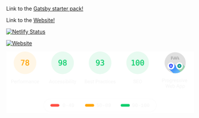 Link to the [Gatsby starter pack!](https://github.com/surudhb/gatsby-personal-site-template/)

Link to the [Website!](http://arun-iyer.com/?src=github)

[![Netlify Status](https://api.netlify.com/api/v1/badges/ab9ff748-0d4f-468f-a2ad-bbe1d87e8fd1/deploy-status)](https://app.netlify.com/sites/dazzling-goldwasser-ceff63/deploys)

[![Website](https://img.shields.io/website?label=arun-iyer.com&style=for-the-badge&url=http%3A%2F%2Farun-iyer.com)](http://arun-iyer.com)

<p align="center">
	<img src="./src/lighthouse.svg" width="800px">
</p>
